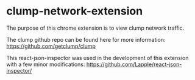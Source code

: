 # clump-network-extension

The purpose of this chrome extension is to view clump network traffic.

The clump github repo can be found here for more information:
https://github.com/getclump/clump

This react-json-inspector was used in the development of this extension with a few minor modifications:
https://github.com/Lapple/react-json-inspector/
